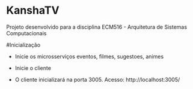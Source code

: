 # KanshaTV
Projeto desenvolvido para a disciplina ECM516 - Arquitetura de Sistemas Computacionais 

#Inicialização
- Inicie os microsserviços eventos, filmes, sugestoes, animes
- Inicie o cliente

- O cliente inicializará na porta 3005. Acesso: http://localhost:3005/